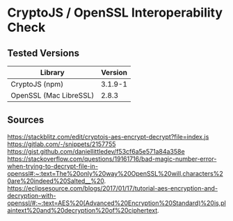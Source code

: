# CryptoJS / OpenSSL Interoperability Check

## Tested Versions

| Library                | Version |
| ---------------------- | ------- |
| CryptoJS (npm)         | 3.1.9-1 |
| OpenSSL (Mac LibreSSL) | 2.8.3   |

## Sources

https://stackblitz.com/edit/cryptojs-aes-encrypt-decrypt?file=index.js
https://gitlab.com/-/snippets/2157755
https://gist.github.com/daniellittledev/f53cf6a5e571a84a358e
https://stackoverflow.com/questions/19161716/bad-magic-number-error-when-trying-to-decrypt-file-in-openssl#:~:text=The%20only%20way%20OpenSSL%20will,characters%20are%20indeed%20Salted__%20.
https://eclipsesource.com/blogs/2017/01/17/tutorial-aes-encryption-and-decryption-with-openssl/#:~:text=AES%20(Advanced%20Encryption%20Standard)%20is,plaintext%20and%20decryption%20of%20ciphertext.
